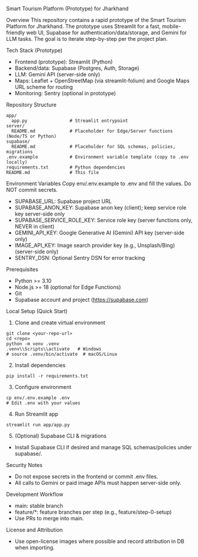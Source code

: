 Smart Tourism Platform (Prototype) for Jharkhand

Overview
This repository contains a rapid prototype of the Smart Tourism Platform for Jharkhand. The prototype uses Streamlit for a fast, mobile-friendly web UI, Supabase for authentication/data/storage, and Gemini for LLM tasks. The goal is to iterate step-by-step per the project plan.

Tech Stack (Prototype)
- Frontend (prototype): Streamlit (Python)
- Backend/data: Supabase (Postgres, Auth, Storage)
- LLM: Gemini API (server-side only)
- Maps: Leaflet + OpenStreetMap (via streamlit-folium) and Google Maps URL scheme for routing
- Monitoring: Sentry (optional in prototype)

Repository Structure
```
app/
  app.py                # Streamlit entrypoint
server/
  README.md             # Placeholder for Edge/Server functions (Node/TS or Python)
supabase/
  README.md             # Placeholder for SQL schemas, policies, migrations
.env.example            # Environment variable template (copy to .env locally)
requirements.txt        # Python dependencies
README.md               # This file
```

Environment Variables
Copy env/.env.example to .env and fill the values. Do NOT commit secrets.
- SUPABASE_URL: Supabase project URL
- SUPABASE_ANON_KEY: Supabase anon key (client); keep service role key server-side only
- SUPABASE_SERVICE_ROLE_KEY: Service role key (server functions only, NEVER in client)
- GEMINI_API_KEY: Google Generative AI (Gemini) API key (server-side only)
- IMAGE_API_KEY: Image search provider key (e.g., Unsplash/Bing) (server-side only)
- SENTRY_DSN: Optional Sentry DSN for error tracking

Prerequisites
- Python >= 3.10
- Node.js >= 18 (optional for Edge Functions)
- Git
- Supabase account and project (https://supabase.com)

Local Setup (Quick Start)
1) Clone and create virtual environment
```
git clone <your-repo-url>
cd <repo>
python -m venv .venv
.venv\\Scripts\\activate   # Windows
# source .venv/bin/activate  # macOS/Linux
```

2) Install dependencies
```
pip install -r requirements.txt
```

3) Configure environment
```
cp env/.env.example .env
# Edit .env with your values
```

4) Run Streamlit app
```
streamlit run app/app.py
```

5) (Optional) Supabase CLI & migrations
- Install Supabase CLI if desired and manage SQL schemas/policies under supabase/.

Security Notes
- Do not expose secrets in the frontend or commit .env files.
- All calls to Gemini or paid image APIs must happen server-side only.

Development Workflow
- main: stable branch
- feature/*: feature branches per step (e.g., feature/step-0-setup)
- Use PRs to merge into main.

License and Attribution
- Use open-license images where possible and record attribution in DB when importing.


